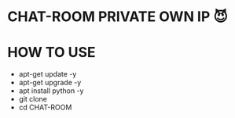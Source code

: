# CHAT-ROOM PRIVATE OWN IP 😈

# HOW TO USE 

- apt-get update -y
- apt-get upgrade -y
- apt install python -y
- git clone 
- cd CHAT-ROOM
